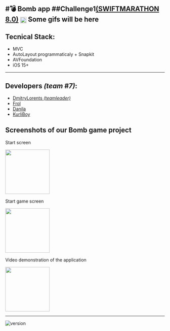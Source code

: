 #💣 Bomb app
##Challenge1[(SWIFTMARATHON 8.0)](https://t.me/swiftmarathon) <a href="url"><img src="https://github.com/DmitryLorents/Bomba-Challenge1/blob/dmitry/readmeFix/Bomba-Challenge1/SupportingFiles/Assets.xcassets/ReadmeFiles/swiftMarathon.imageset/swift%20Marathon.jpeg" height="auto" width="20" align="center"></a>
Some gifs will be here
---

## Tecnical Stack:

* MVC
* AutoLayout programmaticaly + Snapkit
* AVFoundation
* iOS 15+

---

## Developers *(team #7)*:

* [DmitryLorents *(teamleader)*](https://github.com/DmitryLorents)
* [Frol](https://github.com/AndrewFrolenkov)
* [Danila](https://github.com/DanilaBolshakov1999)
* [KurliBoy](https://github.com/GerashchenkoDmitry)

## Screenshots of our Bomb game project

Start screen

<img src="https://github.com/DmitryLorents/Bomba-Challenge1/assets/47753945/a55da29c-5a08-48b3-81fb-b9243d814641" width="140"/>

Start game screen

<img src="https://github.com/DmitryLorents/Bomba-Challenge1/assets/47753945/1b6d9c41-fed7-4135-965b-87c290bd91c1" width="140"/>

Video demonstration of the application

<img src="https://github.com/pashaGriDev/TeamBoom/assets/104516847/8c842049-bfc4-4fc8-85a7-22dbbcac50d6" width="140"/>

---

![version](https://img.shields.io/badge/v1.0-release-green?link=release)
